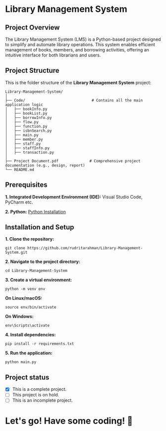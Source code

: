 # Library Management System

## Project Overview
The Library Management System (LMS) is a Python-based project designed to simplify and automate library operations. This system enables efficient management of books, members, and borrowing activities, offering an intuitive interface for both librarians and users.

## Project Structure

This is the folder structure of the **Library Management System** project:

```plaintext
Library-Management-System/
│
├── Code/                              # Contains all the main application logic      
│   ├── bookInfo.py                   
│   ├── bookList.py                   
│   ├── borrowInfo.py                 
│   ├── flow.py                       
│   ├── function.py                   
│   ├── isbnSearch.py                 
│   ├── main.py                       
│   ├── member.py                     
│   ├── staff.py                      
│   ├── staffInfo.py                  
│   ├── transaction.py                
│
├── Project Document.pdf              # Comprehensive project documentation (e.g., design, report)
└── README.md                         
```

## Prerequisites
**1. Integrated Development Environment (IDE):** Visual Studio Code, PyCharm etc.

**2. Python:** [Python Installation](https://www.python.org/downloads/)

## Installation and Setup
**1. Clone the repository:** 
```plaintext
git clone https://github.com/rudritarahman/Library-Management-System.git
```

**2. Navigate to the project directory:**
```plaintext
cd Library-Management-System
```

**3. Create a virtual environment:**
```plaintext
python -m venv env
```

**On Linux/macOS:**
```plaintext
source env/bin/activate 
```

**On Windows:**
```plaintext
env\Scripts\activate
```

**4. Install dependencies:**
```plaintext
pip install -r requirements.txt
```

**5. Run the application:**
```plaintext
python main.py
```

## Project status
- [x] This is a complete project.
- [ ] This project is on hold.
- [ ] This is an incomplete project.

# Let's go! Have some coding! 🙂
